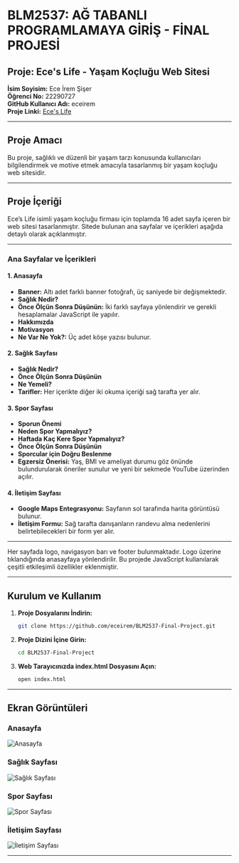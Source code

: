# BLM2537: AĞ TABANLI PROGRAMLAMAYA GİRİŞ - FİNAL PROJESİ

## Proje: Ece's Life - Yaşam Koçluğu Web Sitesi

**İsim Soyisim:** Ece İrem Şişer  
**Öğrenci No:** 22290727  
**GitHub Kullanıcı Adı:** eceirem  
**Proje Linki:** [Ece's Life](https://github.com/eceirem/BLM2537-Final-Project)

---

## Proje Amacı
Bu proje, sağlıklı ve düzenli bir yaşam tarzı konusunda kullanıcıları bilgilendirmek ve motive etmek amacıyla tasarlanmış bir yaşam koçluğu web sitesidir.

---

## Proje İçeriği
Ece’s Life isimli yaşam koçluğu firması için toplamda 16 adet sayfa içeren bir web sitesi tasarlanmıştır. Sitede bulunan ana sayfalar ve içerikleri aşağıda detaylı olarak açıklanmıştır.

---

### Ana Sayfalar ve İçerikleri

#### 1. Anasayfa
- **Banner:** Altı adet farklı banner fotoğrafı, üç saniyede bir değişmektedir.
- **Sağlık Nedir?**
- **Önce Ölçün Sonra Düşünün:** İki farklı sayfaya yönlendirir ve gerekli hesaplamalar JavaScript ile yapılır.
- **Hakkımızda**
- **Motivasyon**
- **Ne Var Ne Yok?:** Üç adet köşe yazısı bulunur.

#### 2. Sağlık Sayfası
- **Sağlık Nedir?**
- **Önce Ölçün Sonra Düşünün**
- **Ne Yemeli?**
- **Tarifler:** Her içerikte diğer iki okuma içeriği sağ tarafta yer alır.

#### 3. Spor Sayfası
- **Sporun Önemi**
- **Neden Spor Yapmalıyız?**
- **Haftada Kaç Kere Spor Yapmalıyız?**
- **Önce Ölçün Sonra Düşünün**
- **Sporcular için Doğru Beslenme**
- **Egzersiz Önerisi:** Yaş, BMI ve ameliyat durumu göz önünde bulundurularak öneriler sunulur ve yeni bir sekmede YouTube üzerinden açılır.

#### 4. İletişim Sayfası
- **Google Maps Entegrasyonu:** Sayfanın sol tarafında harita görüntüsü bulunur.
- **İletişim Formu:** Sağ tarafta danışanların randevu alma nedenlerini belirtebilecekleri bir form yer alır.

---

Her sayfada logo, navigasyon barı ve footer bulunmaktadır. Logo üzerine tıklandığında anasayfaya yönlendirilir. Bu projede JavaScript kullanılarak çeşitli etkileşimli özellikler eklenmiştir.

---

## Kurulum ve Kullanım

1. **Proje Dosyalarını İndirin:**
    ```sh
    git clone https://github.com/eceirem/BLM2537-Final-Project.git
    ```

2. **Proje Dizini İçine Girin:**
    ```sh
    cd BLM2537-Final-Project
    ```

3. **Web Tarayıcınızda index.html Dosyasını Açın:**
    ```sh
    open index.html
    ```

---

## Ekran Görüntüleri

### Anasayfa
![Anasayfa](screenshots/anasayfa.png)

### Sağlık Sayfası
![Sağlık Sayfası](screenshots/saglik.png)

### Spor Sayfası
![Spor Sayfası](screenshots/spor.png)

### İletişim Sayfası
![İletişim Sayfası](screenshots/iletisim.png)

---

